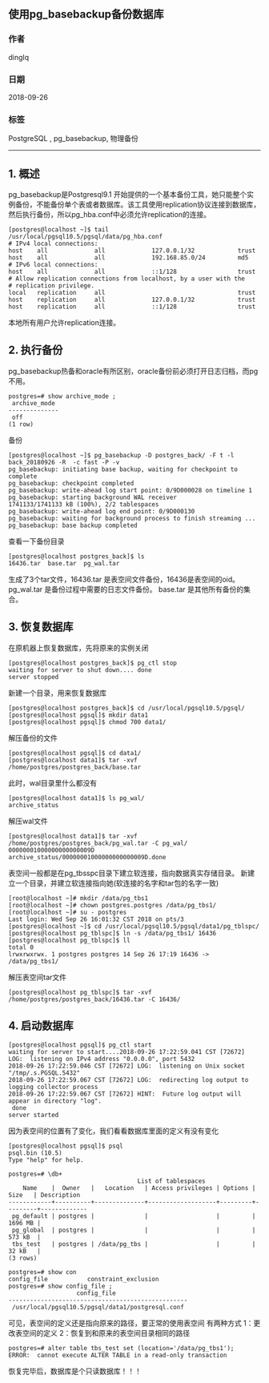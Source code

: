 ## 使用pg_basebackup备份数据库
                                                                   
### 作者                                                                   
dinglq                                                                   
                                                                   
### 日期                                                                   
2018-09-26                                                                 
                                                                   
### 标签                                                                   
PostgreSQL , pg_basebackup, 物理备份     
                                                                   
----       

## 1. 概述
pg_basebackup是Postgresql9.1 开始提供的一个基本备份工具，她只能整个实例备份，不能备份单个表或者数据库。该工具使用replication协议连接到数据库，
然后执行备份，所以pg_hba.conf中必须允许replication的连接。
```
[postgres@localhost ~]$ tail /usr/local/pgsql10.5/pgsql/data/pg_hba.conf 
# IPv4 local connections:
host    all             all             127.0.0.1/32            trust
host    all             all             192.168.85.0/24         md5
# IPv6 local connections:
host    all             all             ::1/128                 trust
# Allow replication connections from localhost, by a user with the
# replication privilege.
local   replication     all                                     trust
host    replication     all             127.0.0.1/32            trust
host    replication     all             ::1/128                 trust

```
本地所有用户允许replication连接。

## 2. 执行备份
pg_basebackup热备和oracle有所区别，oracle备份前必须打开日志归档，而pg不用。
```
postgres=# show archive_mode ;
 archive_mode 
--------------
 off
(1 row)

```
备份

```
[postgres@localhost ~]$ pg_basebackup -D postgres_back/ -F t -l back_20180926 -R  -c fast -P -v 
pg_basebackup: initiating base backup, waiting for checkpoint to complete
pg_basebackup: checkpoint completed
pg_basebackup: write-ahead log start point: 0/9D000028 on timeline 1
pg_basebackup: starting background WAL receiver
1741133/1741133 kB (100%), 2/2 tablespaces                                         
pg_basebackup: write-ahead log end point: 0/9D000130
pg_basebackup: waiting for background process to finish streaming ...
pg_basebackup: base backup completed

```

查看一下备份目录
```
[postgres@localhost postgres_back]$ ls
16436.tar  base.tar  pg_wal.tar
```
生成了3个tar文件，16436.tar 是表空间文件备份，16436是表空间的oid。pg_wal.tar 是备份过程中需要的日志文件备份。
base.tar 是其他所有备份的集合。

## 3. 恢复数据库
在原机器上恢复数据库，先将原来的实例关闭
```
[postgres@localhost postgres_back]$ pg_ctl stop
waiting for server to shut down.... done
server stopped
```

新建一个目录，用来恢复数据库
```
[postgres@localhost postgres_back]$ cd /usr/local/pgsql10.5/pgsql/
[postgres@localhost pgsql]$ mkdir data1
[postgres@localhost pgsql]$ chmod 700 data1/

```

解压备份的文件
```
[postgres@localhost pgsql]$ cd data1/
[postgres@localhost data1]$ tar -xvf /home/postgres/postgres_back/base.tar 
```
此时，wal目录里什么都没有
```
[postgres@localhost data1]$ ls pg_wal/
archive_status
```
解压wal文件
```
[postgres@localhost data1]$ tar -xvf /home/postgres/postgres_back/pg_wal.tar -C pg_wal/
00000001000000000000009D
archive_status/00000001000000000000009D.done

```
表空间一般都是在pg_tbsspc目录下建立软连接，指向数据真实存储目录。
新建立一个目录，并建立软连接指向她(软连接的名字和tar包的名字一致)
```
[root@localhost ~]# mkdir /data/pg_tbs1
[root@localhost ~]# chown postgres.postgres /data/pg_tbs1/
[root@localhost ~]# su - postgres
Last login: Wed Sep 26 16:01:32 CST 2018 on pts/3
[postgres@localhost ~]$ cd /usr/local/pgsql10.5/pgsql/data1/pg_tblspc/
[postgres@localhost pg_tblspc]$ ln -s /data/pg_tbs1/ 16436
[postgres@localhost pg_tblspc]$ ll
total 0
lrwxrwxrwx. 1 postgres postgres 14 Sep 26 17:19 16436 -> /data/pg_tbs1/

```
解压表空间tar文件
```
[postgres@localhost pg_tblspc]$ tar -xvf /home/postgres/postgres_back/16436.tar -C 16436/
```

## 4. 启动数据库
```
[postgres@localhost pgsql]$ pg_ctl start
waiting for server to start....2018-09-26 17:22:59.041 CST [72672] LOG:  listening on IPv4 address "0.0.0.0", port 5432
2018-09-26 17:22:59.046 CST [72672] LOG:  listening on Unix socket "/tmp/.s.PGSQL.5432"
2018-09-26 17:22:59.067 CST [72672] LOG:  redirecting log output to logging collector process
2018-09-26 17:22:59.067 CST [72672] HINT:  Future log output will appear in directory "log".
 done
server started
```
因为表空间的位置有了变化，我们看看数据库里面的定义有没有变化
```
[postgres@localhost pgsql]$ psql 
psql.bin (10.5)
Type "help" for help.

postgres=# \db+
                                    List of tablespaces
    Name    |  Owner   |   Location   | Access privileges | Options |  Size   | Description 
------------+----------+--------------+-------------------+---------+---------+-------------
 pg_default | postgres |              |                   |         | 1696 MB | 
 pg_global  | postgres |              |                   |         | 573 kB  | 
 tbs_test   | postgres | /data/pg_tbs |                   |         | 32 kB   | 
(3 rows)

postgres=# show con
config_file           constraint_exclusion  
postgres=# show config_file ;
                   config_file                    
--------------------------------------------------
 /usr/local/pgsql10.5/pgsql/data1/postgresql.conf
```

可见，表空间的定义还是指向原来的路径，要正常的使用表空间
有两种方式 
1：更改表空间的定义
2：恢复到和原来的表空间目录相同的路径

```
postgres=# alter table tbs_test set (location='/data/pg_tbs1');
ERROR:  cannot execute ALTER TABLE in a read-only transaction
```
恢复完毕后，数据库是个只读数据库！！！



